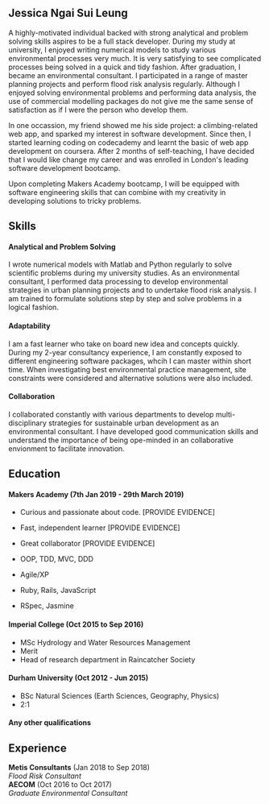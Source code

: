 ## Jessica Ngai Sui Leung

A highly-motivated individual backed with strong analytical and problem solving skills aspires to be a full stack developer. During my study at university, I enjoyed writing numerical models to study various environmental processes very much. It is very satisfying to see complicated processes being solved in a quick and tidy fashion. After graduation, I became an environmental consultant. I participated in a range of master planning projects and perform flood risk analysis regularly. Although I enjoyed solving environmental problems and performing data analysis, the use of commercial modelling packages do not give me the same sense of satisfaction as if I were the person who develop them.

In one occassion, my friend showed me his side project: a climbing-related web app, and sparked my interest in software development. Since then, I started learning coding on codecademy and learnt the basic of web app development on coursera. After 2 months of self-teaching, I have decided that I would like change my career and was enrolled in London's leading software development bootcamp. 

Upon completing Makers Academy bootcamp, I will be equipped with software engineering skills that can combine with my creativity in developing solutions to tricky problems.

## Skills

#### Analytical and Problem Solving

I wrote numerical models with Matlab and Python regularly to solve scientific problems during my university studies. As an environmental consultant, I performed data processing to develop environmental strategies in urban planning projects and to undertake flood risk analysis. I am trained to formulate solutions step by step and solve problems in a logical fashion.

#### Adaptability

I am a fast learner who take on board new idea and concepts quickly. During my 2-year consultancy experience, I am constantly exposed to different engineering software packages, whcih I can master within short time. When investigating best environmental practice management, site constraints were considered and alternative solutions were also included. 

#### Collaboration

I collaborated constantly with various departments to develop multi-disciplinary strategies for sustainable urban development as an environmental consultant. I have developed good communication skills and understand the importance of being ope-minded in an collaborative envionment to facilitate innovation.

## Education

#### Makers Academy (7th Jan 2019 - 29th March 2019)

- Curious and passionate about code. [PROVIDE EVIDENCE]
- Fast, independent learner [PROVIDE EVIDENCE]
- Great collaborator [PROVIDE EVIDENCE]

- OOP, TDD, MVC, DDD
- Agile/XP
- Ruby, Rails, JavaScript
- RSpec, Jasmine

#### Imperial College (Oct 2015 to Sep 2016)

- MSc Hydrology and Water Resources Management
- Merit
- Head of research department in Raincatcher Society

#### Durham University (Oct 2012 - Jun 2015)

- BSc Natural Sciences (Earth Sciences, Geography, Physics)
- 2:1

#### Any other qualifications

## Experience

**Metis Consultants** (Jan 2018 to Sep 2018)    
*Flood Risk Consultant*  
**AECOM** (Oct 2016 to Oct 2017)   
*Graduate Environmental Consultant*  
